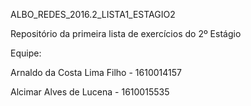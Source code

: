 ALBO_REDES_2016.2_LISTA1_ESTAGIO2

Repositório da primeira lista de exercícios do 2º Estágio

Equipe:

Arnaldo da Costa Lima Filho - 1610014157

Alcimar Alves de Lucena - 1610015535
